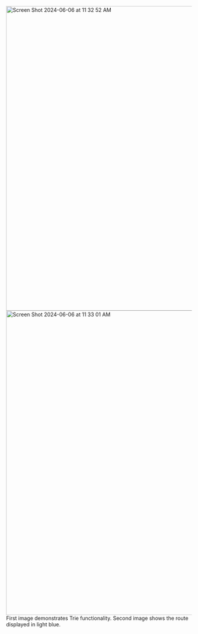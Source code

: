 <img width="826" alt="Screen Shot 2024-06-06 at 11 32 52 AM" src="https://github.com/sortiz98/CityMaps/assets/25359541/3fddf9bf-fec9-4e29-8f80-7b6c9b860c79">
<img width="826" alt="Screen Shot 2024-06-06 at 11 33 01 AM" src="https://github.com/sortiz98/CityMaps/assets/25359541/8b092334-afa0-4a1e-bb59-625a985d4f1b">
First image demonstrates Trie functionality. Second image shows the route displayed in light blue.
